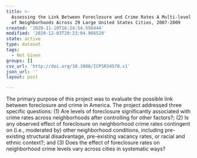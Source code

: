 ```yaml
---
title: >-
  Assessing the Link Between Foreclosure and Crime Rates A Multi-level Analysis
  of Neighborhoods Across 29 Large United States Cities, 2007-2009
created: '2020-11-10T16:24:54.556444'
modified: '2020-12-03T20:23:04.966520'
state: active
type: dataset
tags:
  - Not Given
groups: []
csv_url: 'http://doi.org/10.3886/ICPSR34570.v1'
json_url: ''
layout: post

---
```

The primary purpose of this project was to evaluate the possible link between foreclosure and crime in America. The project addressed three specific questions: (1) Are levels of foreclosure significantly associated with crime rates across neighborhoods after controlling for other factors?; (2) Is any observed effect of foreclosure on neighborhood crime rates contingent on (i.e., moderated by) other neighborhood conditions, including pre-existing structural disadvantage, pre-existing vacancy rates, or racial and ethnic context?; and (3) Does the effect of foreclosure rates on neighborhood crime levels vary across cities in systematic ways?

